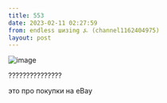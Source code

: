 ```yaml
---
title: 553
date: 2023-02-11 02:27:59
from: endless шизing ⍼ (channel1162404975)
layout: post
---
```


![image](photos/photo_23@11-02-2023_02-27-59.jpg)

???????????????


это про покупки на eBay
